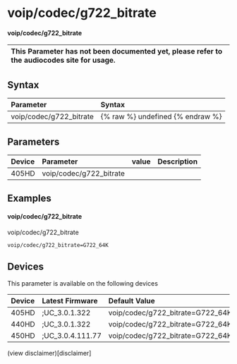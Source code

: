 ﻿---
description: voip/codec/g722_bitrate
search:
    keywords: ['voip','codec','g722_bitrate']
---

# voip/codec/g722_bitrate

#### voip/codec/g722_bitrate


| This Parameter has not been documented yet, please refer to the audiocodes site for usage.  |
| :--- |

## Syntax
| Parameter | Syntax |
| :--- | :--- |
|voip/codec/g722_bitrate | {% raw %} undefined {% endraw %} |

## Parameters
|Device|Parameter|value|Description|
|:---|:---|:---|:---|
| 405HD | voip/codec/g722_bitrate |  |  |

## Examples
#### voip/codec/g722_bitrate

voip/codec/g722_bitrate

```
voip/codec/g722_bitrate=G722_64K
```

## Devices
This parameter is available on the following devices

| Device | Latest Firmware | Default Value |
|:---|:---|:---|
| 405HD | ;UC_3.0.1.322 | voip/codec/g722_bitrate=G722_64K 
| 440HD | ;UC_3.0.1.322 | voip/codec/g722_bitrate=G722_64K 
| 450HD | ;UC_3.0.4.111.77 | voip/codec/g722_bitrate=G722_64K 

(view disclaimer)[disclaimer]
